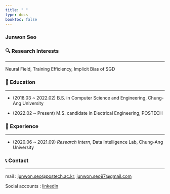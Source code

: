 ```yaml
---
title: " "
type: docs
bookToc: false
---
```


### **Junwon Seo**  

### 🔍 Research Interests
---
Neural Field, Training Efficiency, Implicit Bias of SGD  

### 🏫 Education
---

- (2018.03 ~ 2022.02) B.S. in Computer Science and Engineering, Chung-Ang University  
  
- (2022.02 ~ Present) M.S. candidate in Electrical Engineering, POSTECH  

  

### 🏢 Experience
---

- (2020.06 ~ 2021.09) *Research Intern*, Data Intelligence Lab, Chung-Ang University  
  

### 📞 Contact
---
mail : junwon.seo@postech.ac.kr, junwon.seo97@gmail.com  

Social accounts : [linkedin](https://www.linkedin.com/in/thejunwon/)  
